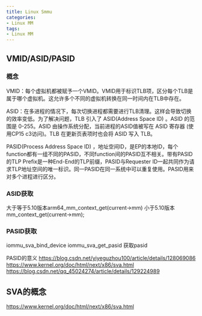 ```yaml
---
title: Linux Smmu
categories: 
- Linux MM
tags:
- Linux MM
---
```


## VMID/ASID/PASID
### 概念
VMID：每个虚拟机都被赋予一个VMID。VMID用于标识TLB项，区分每个TLB是属于哪个虚拟机。这允许多个不同的虚拟机转换在同一时间内在TLB中存在。

ASID：在多进程的情况下，每次切换进程都需要进行TLB清理。这样会导致切换的效率变低。为了解决问题，TLB 引入了 ASID(Address Space ID) 。ASID 的范围是 0-255。ASID 由操作系统分配，当前进程的ASID值被写在 ASID 寄存器 (使用CP15 c3访问)。TLB 在更新页表项时也会将 ASID 写入 TLB。

PASID(Process Address Space ID) ，地址空间ID，是EP的本地ID，每个function都有一组不同的PASID，不同function间的PASID互不相关。带有PASID的TLP Prefix是一种End-End的TLP前缀，PASID与Requester ID一起共同作为请求TLP地址空间的唯一标识。同一PASID在同一系统中可以重复使用。PASID用来对多个进程进行区分。

### ASID获取
大于等于5.10版本arm64_mm_context_get(current->mm)
小于5.10版本mm_context_get(current->mm);

### PASID获取
iommu_sva_bind_device
iommu_sva_get_pasid
获取pasid

PASID的意义
https://blog.csdn.net/yiyeguzhou100/article/details/128069086
https://www.kernel.org/doc/html/next/x86/sva.html
https://blog.csdn.net/qq_45024274/article/details/129224989

## SVA的概念
https://www.kernel.org/doc/html/next/x86/sva.html

